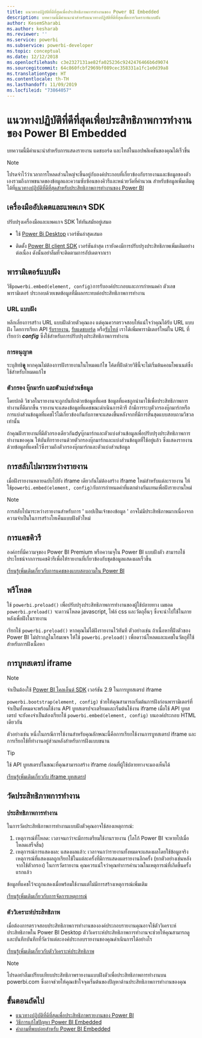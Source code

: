 ```yaml
---
title: แนวทางปฏิบัติที่ดีที่สุดเพื่อประสิทธิภาพการทำงานของ Power BI Embedded
description: บทความนี้มีคำแนะนำสำหรับแนวทางปฏิบัติที่ดีที่สุดเพื่อการวิเคราะห์แบบฝัง
author: KesemSharabi
ms.author: kesharab
ms.reviewer: ''
ms.service: powerbi
ms.subservice: powerbi-developer
ms.topic: conceptual
ms.date: 12/12/2018
ms.openlocfilehash: c3e2327131ae82fa025236c9242476466b6d9074
ms.sourcegitcommit: 64c860fcbf2969bf089cec358331a1fc1e0d39a8
ms.translationtype: HT
ms.contentlocale: th-TH
ms.lasthandoff: 11/09/2019
ms.locfileid: "73864057"
---
```

# <a name="power-bi-embedded-performance-best-practices"></a>แนวทางปฏิบัติที่ดีที่สุดเพื่อประสิทธิภาพการทำงานของ Power BI Embedded

บทความนี้มีคำแนะนำสำหรับการแสดงรายงาน แดชบอร์ด และไทล์ในแอปพลิเคชันของคุณได้เร็วขึ้น

> [!Note]
> โปรดจำไว้ว่าเวลาการโหลดส่วนใหญ่จะขึ้นอยู่กับองค์ประกอบที่เกี่ยวข้องกับรายงานและข้อมูลของตัวเองรวมถึงภาพขนาดของข้อมูลและความซับซ้อนของคิวรีและหน่วยวัดที่คำนวณ สำหรับข้อมูลเพิ่มเติมดูได้ที่[แนวทางปฏิบัติที่ดีที่สุดสำหรับประสิทธิภาพการทำงานของ Power BI](../power-bi-reports-performance.md)

## <a name="update-tools-and-sdk-packages"></a>เครื่องมืออัปเดตและแพคเกจ SDK

ปรับปรุงเครื่องมือและแพคเกจ SDK ให้ทันสมัยอยู่เสมอ

* ใช้ [Power Bi Desktop](https://powerbi.microsoft.com/desktop/) เวอร์ชันล่าสุดเสมอ

* ติดตั้ง [Power BI client SDK](https://github.com/Microsoft/PowerBI-JavaScript) เวอร์ชันล่าสุด เรายังคงมีการปรับปรุงประสิทธิภาพเพิ่มเติมอย่างต่อเนื่อง ดังนั้นอย่าลืมที่จะติดตามการอัปเดตจากเรา

## <a name="embed-parameters"></a>พารามิเตอร์แบบฝัง

วิธี`powerbi.embed(element, config)`การรับองค์ประกอบและการกำหนดค่า ตัวเลขพารามิเตอร์ ประกอบด้วยเขตข้อมูลที่มีผลกระทบต่อประสิทธิภาพการทำงาน

### <a name="embed-url"></a>URL แบบฝัง

หลีกเลี่ยงการสร้าง URL แบบฝังด้วยตัวคุณเอง แต่คุณควรตรวจสอบให้แน่ใจว่าคุณได้รับ URL แบบฝัง โดยการเรียก API [รับรายงาน](/rest/api/power-bi/reports/getreportsingroup), [รับแดชบอร์ด](/rest/api/power-bi/dashboards/getdashboardsingroup) หรือ[รับไทล์](/rest/api/power-bi/dashboards/gettilesingroup) เราได้เพิ่มพารามิเตอร์ใหม่ใน URL ที่เรียกว่า **_config_** ซึ่งใช้สำหรับการปรับปรุงประสิทธิภาพการทำงาน

### <a name="permissions"></a>การอนุญาต

ระบุสิทธิ**ดู** หากคุณไม่ต้องการฝังรายงานในโหมดแก้ไข โค้ดที่ฝังด้วยวิธีนี้จะไม่เริ่มต้นคอมโพเนนต์ซึ่งใช้สำหรับโหมดแก้ไข

### <a name="filters-bookmarks-and-slicers"></a>ตัวกรอง บุ๊กมาร์ก และตัวแบ่งส่วนข้อมูล

โดยปกติ วิชวลในรายงานจะถูกบันทึกด้วยข้อมูลที่แคช ข้อมูลที่แคชถูกนำมาใช้เพื่อประสิทธิภาพการทำงานที่ดีมากขึ้น รายงานจะแสดงข้อมูลที่แคชขณะดำเนินการคิวรี ถ้ามีการระบุตัวกรองบุ๊กมาร์กหรือการแบ่งส่วนข้อมูลที่แคชไว้ไม่เกี่ยวข้องกันกับภาพจะแสดงขึ้นหลังจากที่มีการสิ้นสุดแบบสอบถามวิชวลเท่านั้น

ถ้าคุณฝังรายงานที่มีตัวกรองเดียวกันdyบุ๊กมาร์กและตัวแบ่งส่วนข้อมูลเพื่อปรับปรุงประสิทธิภาพการทำงานของคุณ ให้บันทึกรายงานด้วยตัวกรองบุ๊กมาร์กและแบ่งส่วนข้อมูลที่ใช้อยู่แล้ว ซึ่งแสดงรายงานด้วยข้อมูลที่แคชไว้ซึ่งรวมถึงตัวกรองบุ๊กมาร์กและตัวแบ่งส่วนข้อมูล

## <a name="switching-between-reports"></a>การสลับไปมาระหว่างรายงาน

เมื่อฝังรายงานหลายฉบับไปยัง iframe เดียวกันไม่ต้องสร้าง iframe ใหม่สำหรับแต่ละรายงาน ให้ใช้`powerbi.embed(element, config)`กับการกำหนดค่าที่แตกต่างกันแทนเพื่อฝังรายงานใหม่

> [!NOTE]
> การสลับไปมาระหว่างรายงานสำหรับการ ' แอปเป็นเจ้าของข้อมูล ' อาจไม่มีประสิทธิภาพมากเนื่องจากความจำเป็นในการสร้างโทเค็นแบบฝังตัวใหม่

## <a name="query-caching"></a>การแคชคิวรี

องค์กรที่มีความจุของ Power BI Premium หรือความจุใน Power BI แบบฝังตัว สามารถใช้ประโยชน์จากการแคชคิวรีเพื่อให้รายงานที่เกี่ยวข้องกับชุดข้อมูลแสดงผลเร็วขึ้น

[เรียนรู้เพิ่มเติมเกี่ยวกับการแคชของแบบสอบถามใน Power BI](../power-bi-query-caching.md)

## <a name="preload"></a>พรีโหลด

ใช้ `powerbi.preload()` เพื่อปรับปรุงประสิทธิภาพการทำงานของผู้ใช้ปลายทาง เมธอด `powerbi.preload()` จะดาวน์โหลด javascript, ไฟล์ css และวัตถุอื่นๆ ซึ่งจะนำไปใช้ในภายหลังเพื่อฝังในรายงาน

เรียกใช้ `powerbi.preload()` หากคุณไม่ได้ฝังรายงานไว้ทันที ตัวอย่างเช่น ถ้าเนื้อหาที่ฝังตัวของ Power BI ไม่ปรากฏในโฮมเพจ ให้ใช้ `powerbi.preload()` เพื่อดาวน์โหลดและแคชในวัตถุที่ใช้สำหรับการฝังเนื้อหา

## <a name="bootstrapping-the-iframe"></a>การบูทสเตรป iframe

> [!NOTE]
> จำเป็นต้องใช้ [Power BI ไคลเอ็นต์ SDK](https://github.com/Microsoft/PowerBI-JavaScript) เวอร์ชัน 2.9 ในการบูทสเตรป iframe

`powerbi.bootstrap(element, config)` ช่วยให้คุณสามารถเริ่มต้นการฝังก่อนพารามิเตอร์ที่จำเป็นทั้งหมดจะพร้อมใช้งาน API บูทสเตรปจะเตรียมและเริ่มต้นใช้งาน iframe
เมื่อใช้ API บูทสเตรป จะยังคงจำเป็นต้องเรียกใช้ `powerbi.embed(element, config)` บนองค์ประกอบ HTML เดียวกัน

ตัวอย่างเช่น หนึ่งในกรณีการใช้งานสำหรับคุณลักษณะนี้คือการเรียกใช้งานการบูทสเตรป iframe และการเรียกใช้ที่ทำงานอยู่ส่วนหลังสำหรับการฝังแบบขนาน
> [!TIP]
> ใช้ API บูทสเตรปในขณะที่คุณสามารถสร้าง iframe ก่อนที่ผู้ใช้ปลายทางจะมองเห็นได้

[เรียนรู้เพิ่มเติมเกี่ยวกับ iframe บูทสเตรป](https://github.com/Microsoft/PowerBI-JavaScript/wiki/Bootstrap-For-Better-Performance)

## <a name="measure-performance"></a>วัดประสิทธิภาพการทำงาน

### <a name="performance-events"></a>ประสิทธิภาพการทำงาน

ในการวัดประสิทธิภาพการทำงานแบบฝังตัวคุณอาจใช้สองเหตุการณ์:

1. เหตุการณ์ที่โหลด: เวลาจนกว่าจะมีการเตรียมใช้งานรายงาน (โลโก้ Power BI จะหายไปเมื่อโหลดเสร็จสิ้น)
2. เหตุการณ์การแสดงผล: แสดงผลแล้ว: เวลาจนกว่ารายงานทั้งหมดจะแสดงผลโดยใช้ข้อมูลจริง เหตุการณ์ที่แสดงผลถูกเรียกใช้ในแต่ละครั้งที่มีการแสดงผลรายงานอีกครั้ง (ยกตัวอย่างเช่นหลังจากใช้ตัวกรอง) ในการวัดรายงาน คุณควรแน่ใจว่าคุณทำการคำนวณในเหตุการณ์ที่เกิดขึ้นครั้งแรกแล้ว

ข้อมูลที่แคชไว้จะถูกแสดงเมื่อพร้อมใช้งานแต่ไม่มีการสร้างเหตุการณ์เพิ่มเติม

[เรียนรู้เพิ่มเติมเกี่ยวกับการจัดการเหตุการณ์](https://github.com/Microsoft/PowerBI-JavaScript/wiki/Handling-Events)

### <a name="performance-analyzer"></a>ตัววิเคราะห์ประสิทธิภาพ

เมื่อต้องการตรวจสอบประสิทธิภาพการทำงานขององค์ประกอบรายงานคุณอาจใช้ตัววิเคราะห์ประสิทธิภาพใน Power BI Desktop
ตัววิเคราะห์ประสิทธิภาพการทำงานจะช่วยให้คุณสามารถดูและบันทึกบันทึกที่วัดว่าแต่ละองค์ประกอบรายงานของคุณดำเนินการได้อย่างไร

[เรียนรู้เพิ่มเติมเกี่ยวกับตัววิเคราะห์ประสิทธิภาพ](../desktop-performance-analyzer.md)

> [!NOTE]
> โปรดอย่าลืมเปรียบเทียบประสิทธิภาพรายงานแบบฝังตัวเพื่อประสิทธิภาพการทำงานบน powerbi.com ซึ่งอาจช่วยให้คุณเข้าใจจุดเริ่มต้นของปัญหาด้านประสิทธิภาพการทำงานของคุณ

## <a name="next-steps"></a>ขั้นตอนถัดไป

* [แนวทางปฏิบัติที่ดีที่สุดเพื่อประสิทธิภาพรายงานของ Power BI](../power-bi-reports-performance.md)
* [วิธีการแก้ไขปัญหา Power BI Embedded](embedded-troubleshoot.md)
* [คำถามที่พบบ่อยสำหรับ Power BI Embedded](embedded-faq.md)
